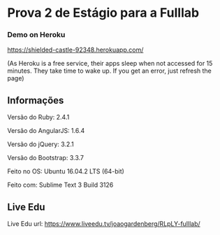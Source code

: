 # Prova 2 de Estágio para a Fulllab

### Demo on Heroku

https://shielded-castle-92348.herokuapp.com/

(As Heroku is a free service, their apps sleep when not accessed for 15 minutes. They take time to wake up. If you get an error, just refresh the page)

## Informações

Versão do Ruby: 2.4.1

Versão do AngularJS: 1.6.4

Versão do jQuery: 3.2.1

Versão do Bootstrap: 3.3.7

Feito no OS: Ubuntu 16.04.2 LTS (64-bit)

Feito com: Sublime Text 3 Build 3126

## Live Edu

Live Edu url: https://www.liveedu.tv/joaogardenberg/RLpLY-fulllab/
